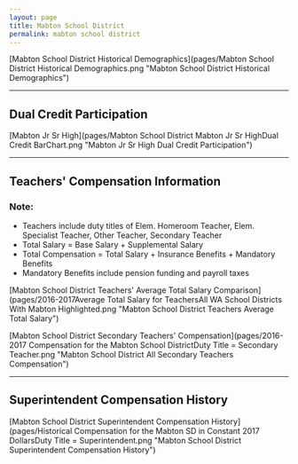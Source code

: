 ```yaml
---
layout: page
title: Mabton School District
permalink: mabton school district
---
```



[Mabton School District Historical Demographics](pages/Mabton School District Historical Demographics.png "Mabton School District Historical Demographics")

___

## Dual Credit Participation

[Mabton Jr Sr High](pages/Mabton School District Mabton Jr Sr HighDual Credit BarChart.png "Mabton Jr Sr High Dual Credit Participation")


___

## Teachers' Compensation Information
### Note:
- Teachers include duty titles of Elem. Homeroom Teacher, Elem. Specialist Teacher, Other Teacher, Secondary Teacher
- Total Salary = Base Salary + Supplemental Salary
- Total Compensation = Total Salary + Insurance Benefits + Mandatory Benefits
- Mandatory Benefits include pension funding and payroll taxes

[Mabton School District Teachers' Average Total Salary Comparison](pages/2016-2017Average Total Salary for TeachersAll WA School Districts With Mabton Highlighted.png "Mabton School District Teachers Average Total Salary")

[Mabton School District Secondary Teachers' Compensation](pages/2016-2017 Compensation for the Mabton School DistrictDuty Title = Secondary Teacher.png "Mabton School District All Secondary Teachers Compensation")


___

## Superintendent Compensation History

[Mabton School District Superintendent Compensation History](pages/Historical Compensation for the Mabton SD in Constant 2017 DollarsDuty Title = Superintendent.png "Mabton School District Superintendent Compensation History")

